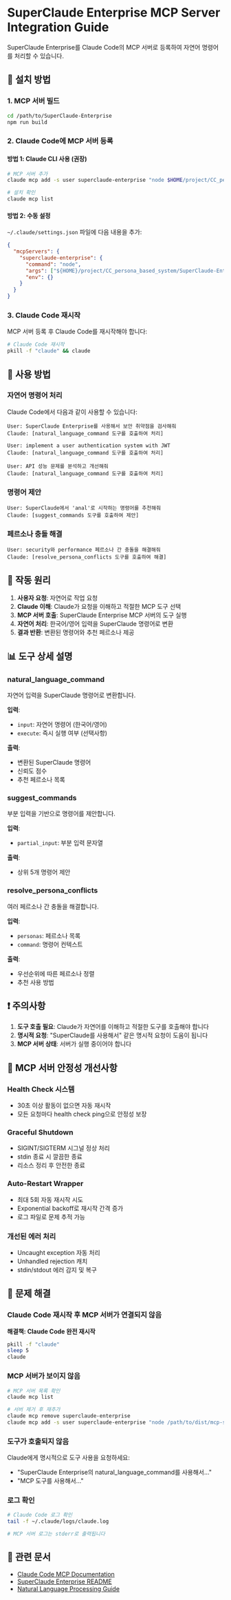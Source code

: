 # SuperClaude Enterprise MCP Server Integration Guide

SuperClaude Enterprise를 Claude Code의 MCP 서버로 등록하여 자연어 명령어를 처리할 수 있습니다.

## 🚀 설치 방법

### 1. MCP 서버 빌드

```bash
cd /path/to/SuperClaude-Enterprise
npm run build
```

### 2. Claude Code에 MCP 서버 등록

#### 방법 1: Claude CLI 사용 (권장)

```bash
# MCP 서버 추가
claude mcp add -s user superclaude-enterprise "node $HOME/project/CC_persona_based_system/SuperClaude-Enterprise/dist/mcp-server/index.js"

# 설치 확인
claude mcp list
```

#### 방법 2: 수동 설정

`~/.claude/settings.json` 파일에 다음 내용을 추가:

```json
{
  "mcpServers": {
    "superclaude-enterprise": {
      "command": "node",
      "args": ["${HOME}/project/CC_persona_based_system/SuperClaude-Enterprise/dist/mcp-server/index.js"],
      "env": {}
    }
  }
}
```


### 3. Claude Code 재시작

MCP 서버 등록 후 Claude Code를 재시작해야 합니다:

```bash
# Claude Code 재시작
pkill -f "claude" && claude
```

## 🎯 사용 방법

### 자연어 명령어 처리

Claude Code에서 다음과 같이 사용할 수 있습니다:

```
User: SuperClaude Enterprise를 사용해서 보안 취약점을 검사해줘
Claude: [natural_language_command 도구를 호출하여 처리]

User: implement a user authentication system with JWT
Claude: [natural_language_command 도구를 호출하여 처리]

User: API 성능 문제를 분석하고 개선해줘
Claude: [natural_language_command 도구를 호출하여 처리]
```

### 명령어 제안

```
User: SuperClaude에서 'anal'로 시작하는 명령어를 추천해줘
Claude: [suggest_commands 도구를 호출하여 제안]
```

### 페르소나 충돌 해결

```
User: security와 performance 페르소나 간 충돌을 해결해줘
Claude: [resolve_persona_conflicts 도구를 호출하여 해결]
```

## 🔧 작동 원리

1. **사용자 요청**: 자연어로 작업 요청
2. **Claude 이해**: Claude가 요청을 이해하고 적절한 MCP 도구 선택
3. **MCP 서버 호출**: SuperClaude Enterprise MCP 서버의 도구 실행
4. **자연어 처리**: 한국어/영어 입력을 SuperClaude 명령어로 변환
5. **결과 반환**: 변환된 명령어와 추천 페르소나 제공

## 📊 도구 상세 설명

### natural_language_command

자연어 입력을 SuperClaude 명령어로 변환합니다.

**입력**:
- `input`: 자연어 명령어 (한국어/영어)
- `execute`: 즉시 실행 여부 (선택사항)

**출력**:
- 변환된 SuperClaude 명령어
- 신뢰도 점수
- 추천 페르소나 목록

### suggest_commands

부분 입력을 기반으로 명령어를 제안합니다.

**입력**:
- `partial_input`: 부분 입력 문자열

**출력**:
- 상위 5개 명령어 제안

### resolve_persona_conflicts

여러 페르소나 간 충돌을 해결합니다.

**입력**:
- `personas`: 페르소나 목록
- `command`: 명령어 컨텍스트

**출력**:
- 우선순위에 따른 페르소나 정렬
- 추천 사용 방법

## ❗ 주의사항

1. **도구 호출 필요**: Claude가 자연어를 이해하고 적절한 도구를 호출해야 합니다
2. **명시적 요청**: "SuperClaude를 사용해서" 같은 명시적 요청이 도움이 됩니다
3. **MCP 서버 상태**: 서버가 실행 중이어야 합니다

## 🚀 MCP 서버 안정성 개선사항

### Health Check 시스템
- 30초 이상 활동이 없으면 자동 재시작
- 모든 요청마다 health check ping으로 안정성 보장

### Graceful Shutdown
- SIGINT/SIGTERM 시그널 정상 처리
- stdin 종료 시 깔끔한 종료
- 리소스 정리 후 안전한 종료

### Auto-Restart Wrapper
- 최대 5회 자동 재시작 시도
- Exponential backoff로 재시작 간격 증가
- 로그 파일로 문제 추적 가능

### 개선된 에러 처리
- Uncaught exception 자동 처리
- Unhandled rejection 캐치
- stdin/stdout 에러 감지 및 복구

## 🐛 문제 해결

### Claude Code 재시작 후 MCP 서버가 연결되지 않음

**해결책: Claude Code 완전 재시작**
```bash
pkill -f "claude"
sleep 5
claude
```

### MCP 서버가 보이지 않음

```bash
# MCP 서버 목록 확인
claude mcp list

# 서버 제거 후 재추가
claude mcp remove superclaude-enterprise
claude mcp add -s user superclaude-enterprise "node /path/to/dist/mcp-server/index.js"
```

### 도구가 호출되지 않음

Claude에게 명시적으로 도구 사용을 요청하세요:
- "SuperClaude Enterprise의 natural_language_command를 사용해서..."
- "MCP 도구를 사용해서..."

### 로그 확인

```bash
# Claude Code 로그 확인
tail -f ~/.claude/logs/claude.log

# MCP 서버 로그는 stderr로 출력됩니다
```

## 🔗 관련 문서

- [Claude Code MCP Documentation](https://docs.anthropic.com/en/docs/claude-code/mcp)
- [SuperClaude Enterprise README](README.md)
- [Natural Language Processing Guide](NATURAL_LANGUAGE.md)